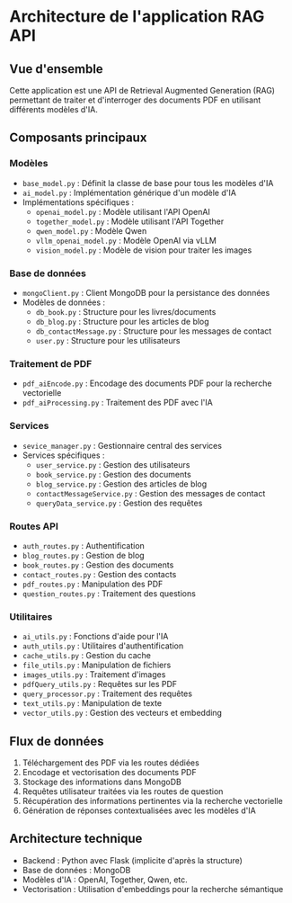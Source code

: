 # Architecture de l'application RAG API

## Vue d'ensemble
Cette application est une API de Retrieval Augmented Generation (RAG) permettant de traiter et d'interroger des documents PDF en utilisant différents modèles d'IA.

## Composants principaux

### Modèles
- `base_model.py` : Définit la classe de base pour tous les modèles d'IA
- `ai_model.py` : Implémentation générique d'un modèle d'IA
- Implémentations spécifiques :
  - `openai_model.py` : Modèle utilisant l'API OpenAI
  - `together_model.py` : Modèle utilisant l'API Together
  - `qwen_model.py` : Modèle Qwen
  - `vllm_openai_model.py` : Modèle OpenAI via vLLM
  - `vision_model.py` : Modèle de vision pour traiter les images

### Base de données
- `mongoClient.py` : Client MongoDB pour la persistance des données
- Modèles de données :
  - `db_book.py` : Structure pour les livres/documents
  - `db_blog.py` : Structure pour les articles de blog
  - `db_contactMessage.py` : Structure pour les messages de contact
  - `user.py` : Structure pour les utilisateurs

### Traitement de PDF
- `pdf_aiEncode.py` : Encodage des documents PDF pour la recherche vectorielle
- `pdf_aiProcessing.py` : Traitement des PDF avec l'IA

### Services
- `sevice_manager.py` : Gestionnaire central des services
- Services spécifiques :
  - `user_service.py` : Gestion des utilisateurs
  - `book_service.py` : Gestion des documents
  - `blog_service.py` : Gestion des articles de blog
  - `contactMessageService.py` : Gestion des messages de contact
  - `queryData_service.py` : Gestion des requêtes

### Routes API
- `auth_routes.py` : Authentification
- `blog_routes.py` : Gestion de blog
- `book_routes.py` : Gestion des documents
- `contact_routes.py` : Gestion des contacts
- `pdf_routes.py` : Manipulation des PDF
- `question_routes.py` : Traitement des questions

### Utilitaires
- `ai_utils.py` : Fonctions d'aide pour l'IA
- `auth_utils.py` : Utilitaires d'authentification
- `cache_utils.py` : Gestion du cache
- `file_utils.py` : Manipulation de fichiers
- `images_utils.py` : Traitement d'images
- `pdfQuery_utils.py` : Requêtes sur les PDF
- `query_processor.py` : Traitement des requêtes
- `text_utils.py` : Manipulation de texte
- `vector_utils.py` : Gestion des vecteurs et embedding

## Flux de données
1. Téléchargement des PDF via les routes dédiées
2. Encodage et vectorisation des documents PDF
3. Stockage des informations dans MongoDB
4. Requêtes utilisateur traitées via les routes de question
5. Récupération des informations pertinentes via la recherche vectorielle
6. Génération de réponses contextualisées avec les modèles d'IA

## Architecture technique
- Backend : Python avec Flask (implicite d'après la structure)
- Base de données : MongoDB
- Modèles d'IA : OpenAI, Together, Qwen, etc.
- Vectorisation : Utilisation d'embeddings pour la recherche sémantique